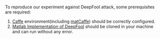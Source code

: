 To reproduce our experiment against DeepFool attack, some prerequisites are required:<br>
  1. [Caffe](http://caffe.berkeleyvision.org/) environment(including [matCaffe](http://caffe.berkeleyvision.org/installation.html)) should be correctly configured.
  2. [Matlab Implementation of DeepFool](https://github.com/LTS4/deepfool) should be cloned in your machine and can run without any error.
